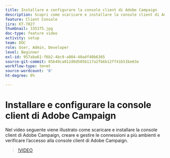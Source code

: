 ```yaml
---
title: Installare e configurare la console client di Adobe Campaign
description: Scopri come scaricare e installare la console client di Adobe Campaign, creare e gestire le connessioni a più ambienti e verificare l’accesso alla console client di Adobe Campaign.
feature: Client Console
jira: KT-7827
thumbnail: 335375.jpg
doc-type: feature video
activity: setup
team: DOC
role: User, Admin, Developer
level: Beginner
exl-id: 957aba61-f6b2-4bc9-a804-40a4f40b6365
source-git-commit: 05b49ca012d0d505b117a2fb6b12ff41b51be63e
workflow-type: tm+mt
source-wordcount: '0'
ht-degree: 0%

---
```


# Installare e configurare la console client di Adobe Campaign

Nel video seguente viene illustrato come scaricare e installare la console client di Adobe Campaign, creare e gestire le connessioni a più ambienti e verificare l’accesso alla console client di Adobe Campaign.

>[!VIDEO](https://video.tv.adobe.com/v/335375?quality=12&learn=on)
